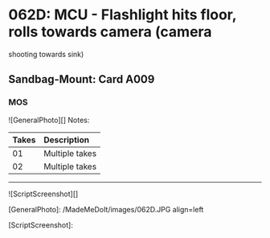 # 062D: MCU - Flashlight hits floor, rolls towards camera (camerashooting towards sink)

## Sandbag-Mount: Card A009

### MOS

![GeneralPhoto][]
Notes: 

| Takes | Description |
|:---|:----|
| 01 | Multiple takes |
| 02 | Multiple takes |

----

![ScriptScreenshot][]


[GeneralPhoto]:  /MadeMeDoIt/images/062D.JPG align=left

[ScriptScreenshot]: 